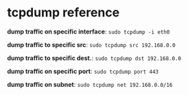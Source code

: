 # tcpdump reference

**dump traffic on specific interface**: `sudo tcpdump -i eth0`

**dump traffic to specific src**: `sudo tcpdump src 192.168.0.0`

**dump traffic to specific dest.**: `sudo tcpdump dst 192.168.0.0`

**dump traffic on specific port**: `sudo tcpdump port 443`

**dump traffic on subnet**: `sudo tcpdump net 192.168.0.0/16`


